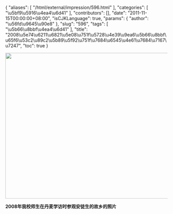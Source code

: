 {
    "aliases": [
        "/html/external/impression/596.html"
    ],
    "categories": [
        "\u5bf9\u5916\u4ea4\u6d41"
    ],
    "contributors": [],
    "date": "2011-11-15T00:00:00+08:00",
    "isCJKLanguage": true,
    "params": {
        "author": "\u56fd\u9645\u90e8"
    },
    "slug": "596",
    "tags": [
        "\u5b66\u8bbf\u4ea4\u6d41"
    ],
    "title": "2008\u5e74\u6211\u6821\u5e08\u751f\u5728\u4e39\u9ea6\u5b66\u8bbf\u65f6\u53c2\u89c2\u5b89\u5f92\u751f\u7684\u6545\u4e61\u7684\u7167\u7247",
    "toc": true
}

<img
    src="https://cdn.tfls.online/mirror/full/e79bb160f9255493f6af842a466feef20c773a4b.jpg"
    style="display:block;margin-left:auto;margin-right:auto;"
    decoding="async"
    fetchpriority="auto"
    loading="lazy"
    height="453"
    width="600"
/>

**2008年我校师生在丹麦学访时参观安徒生的故乡的照片**

